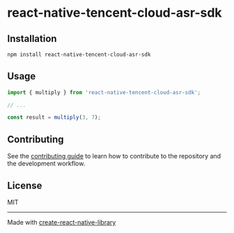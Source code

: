 # react-native-tencent-cloud-asr-sdk

 

## Installation

```sh
npm install react-native-tencent-cloud-asr-sdk
```

## Usage


```js
import { multiply } from 'react-native-tencent-cloud-asr-sdk';

// ...

const result = multiply(3, 7);
```


## Contributing

See the [contributing guide](CONTRIBUTING.md) to learn how to contribute to the repository and the development workflow.

## License

MIT

---

Made with [create-react-native-library](https://github.com/callstack/react-native-builder-bob)
